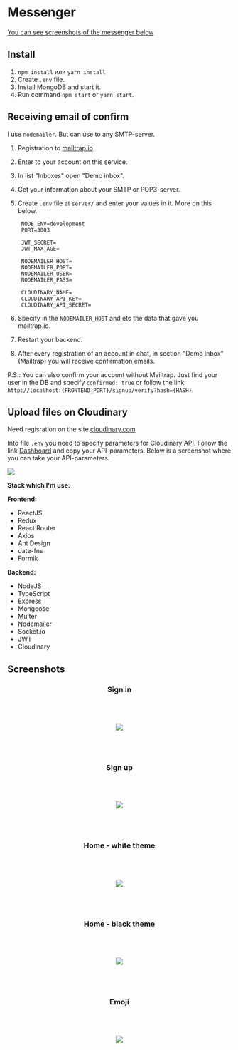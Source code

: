 # Messenger

[You can see screenshots of the messenger below](#screenshots)

## Install

1. `npm install` или `yarn install`
2. Create `.env` file.
3. Install MongoDB and start it.
4. Run command `npm start` or `yarn start`.

## Receiving email of confirm

I use `nodemailer`. But can use to any SMTP-server.

1. Registration to [mailtrap.io](https://mailtrap.io)
2. Enter to your account on this service.
3. In list "Inboxes" open "Demo inbox".
4. Get your information about your SMTP or POP3-server.
5. Create `.env` file at `server/` and enter your values in it. More on this below.

   ```
    NODE_ENV=development
    PORT=3003

    JWT_SECRET=
    JWT_MAX_AGE=

    NODEMAILER_HOST=
    NODEMAILER_PORT=
    NODEMAILER_USER=
    NODEMAILER_PASS=

    CLOUDINARY_NAME=
    CLOUDINARY_API_KEY=
    CLOUDINARY_API_SECRET=

   ```

6. Specify in the `NODEMAILER_HOST` and etc the data that gave you mailtrap.io.
7. Restart your backend.
8. After every registration of an account in chat, in section "Demo inbox" (Mailtrap) you will receive confirmation emails.

P.S.: You can also confirm your account without Mailtrap. Just find your user in the DB and specify `confirmed: true` or follow the link `http://localhost:{FRONTEND_PORT}/signup/verify?hash={HASH}`.

## Upload files on Cloudinary

Need regisration on the site [cloudinary.com](https://cloudinary.com/)

Into file `.env` you need to specify parameters for Cloudinary API. Follow the link [Dashboard](https://cloudinary.com/console) and copy your API-parameters. Below is a screenshot where you can take your API-parameters.

![](https://image.prntscr.com/image/XOvt2ponRbKQyWUiSoI5vw.png)

**Stack which I'm use:**

**Frontend:**

- ReactJS
- Redux
- React Router
- Axios
- Ant Design
- date-fns
- Formik

**Backend:**

- NodeJS
- TypeScript
- Express
- Mongoose
- Multer
- Nodemailer
- Socket.io
- JWT
- Cloudinary

## <a name="screenshots">Screenshots</a>

<div align="center" >
  <h3>Sign in</h3>
  <img style="margin:50px 0;" src="screenshots/signin.jpg" />
 
  <h3>Sign up</h3>
  <img style="margin:50px 0;" src="screenshots/signup.jpg" />
  
  <h3>Home - white theme</h3>
  <img style="margin:50px 0;" src="screenshots/white-theme.jpg" />
  
  <h3>Home - black theme</h3>
  <img style="margin:50px 0;" src="screenshots/black-theme.jpg" />
  
  <h3>Emoji</h3>
  <img style="margin:50px 0;" src="screenshots/emoji.jpg" />
</div>
